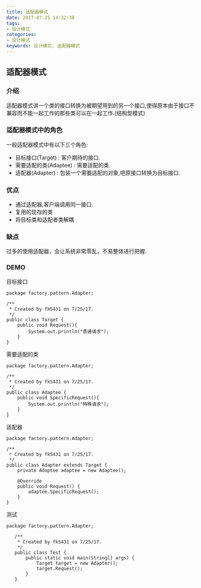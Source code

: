 ```yaml
---
title: 适配器模式
date: 2017-07-25 14:32:38
tags: 
- 设计模式
categories: 
- 设计模式
keywords: 设计模式, 适配器模式
---
```


## 适配器模式

### 介绍

适配器模式讲一个类的接口转换为被期望用到的另一个接口,使得原本由于接口不兼容而不能一起工作的那些类可以在一起工作.(结构型模式)

### 适配器模式中的角色

一般适配器模式中有以下三个角色:

- 目标接口(Target) : 客户期待的接口.
- 需要适配的类(Adaptee) : 需要适配的类.
- 适配器(Adapter) : 包装一个需要适配的对象,吧原接口转换为目标接口.

### 优点 

- 通过适配器,客户端调用同一接口.
- 复用的现存的类
- 将目标类和适配者类解耦

### 缺点
过多的使用适配器，会让系统非常零乱，不易整体进行把握.

### DEMO
目标接口
```
package factory.pattern.Adapter;

/**
 * Created by fk5431 on 7/25/17.
 */
public class Target {
    public void Request(){
        System.out.println("普通请求");
    }
}
```
需要适配的类
```
package factory.pattern.Adapter;

/**
 * Created by fk5431 on 7/25/17.
 */
public class Adaptee {
    public void SpecificRequest(){
        System.out.println("特殊请求");
    }
}
```
适配器
```
package factory.pattern.Adapter;

/**
 * Created by fk5431 on 7/25/17.
 */
public class Adapter extends Target {
    private Adaptee adaptee = new Adaptee();

    @Override
    public void Request() {
        adaptee.SpecificRequest();
    }
}
```
测试
```
package factory.pattern.Adapter;
   
   /**
    * Created by fk5431 on 7/25/17.
    */
   public class Test {
       public static void main(String[] args) {
           Target target = new Adapter();
           target.Request();
       }
   }
```
